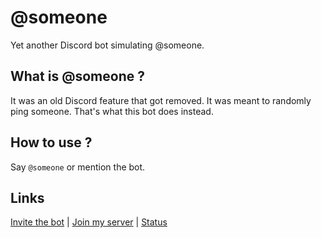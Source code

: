 # @someone
Yet another Discord bot simulating @someone.

## What is @someone ?
It was an old Discord feature that got removed. It was meant to randomly ping someone. That's what this bot does instead.

## How to use ?
Say `@someone` or mention the bot.

## Links
[Invite the bot](https://discord.com/api/oauth2/authorize?client_id=853643169966325791&permissions=68608&scope=bot) | [Join my server](https://discord.gg/zp8zF7Zx7y) | [Status](https://status.cyanic.tk)
